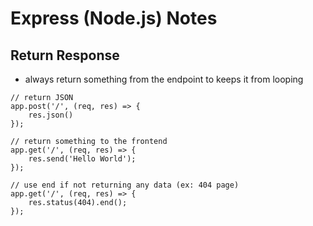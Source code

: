 # Express (Node.js) Notes

## Return Response
- always  return something from the endpoint to keeps it from looping
```
// return JSON
app.post('/', (req, res) => {
	res.json()
});

// return something to the frontend
app.get('/', (req, res) => {
	res.send('Hello World');
});

// use end if not returning any data (ex: 404 page)
app.get('/', (req, res) => {
	res.status(404).end();
});
```
<br>
